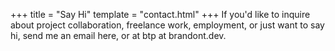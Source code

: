 +++
title = "Say Hi"
template = "contact.html"
+++
If you'd like to inquire about project collaboration, freelance work, employment, or just want to say hi, send me an email here, or at btp at brandont.dev.
